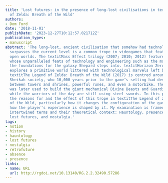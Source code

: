 ```yaml
---
title: 'Lost futures: in the presence of long-lost civilisations in textitThe Legend
  of Zelda: Breath of the Wild'
authors:
- Dom Ford
date: '2018-11-01'
publishDate: '2023-12-27T10:12:57.021712Z'
publication_types:
- manuscript
abstract: 'The long-lost, ancient civilisation that somehow had technology that far
  surpasses the current level is a common trope in videogames that feature large,
  open worlds. The textitMass Effect trilogy (2007; 2010; 2012) features the Protheans,
  whose unparalleled feats of technology and engineering such as the mass relays laid
  the foundations for the galaxy Shepard steps into. textitHorizon Zero Dawn (2017)
  explores a primitive world littered with technological marvels left by the Old Ones.
  textitThe Legend of Zelda: Breath of the Wild (2017) is centred around the Ancient
  Sheikah society, who 10,000 years prior to the game’s setting had developed teleportation
  between towers and shrines, powerful runes, and even a motorbike. Their technology
  was later used to build the giant mechanical Divine Beasts and Guardians. All this
  while the warriors of the day are still using steel swords. In this paper, I explore
  the reasons for and the effect of this trope in textitThe Legend of Zelda: Breath
  of the Wild, particularly how it changes the configuration of the gameworld, and
  how the player’s experience is shaped by it. My examination is framed around five
  intertwined terms and their theoretical context: Hauntology, presence, absence,
  lost futures, and nostalgia.'
tags:
- notion
- history
- hauntology
- lost futures
- nostalgia
- retrofuture
- absence
- presence
links:
- name: URL
  url: http://rgdoi.net/10.13140/RG.2.2.32490.57286
---
```


